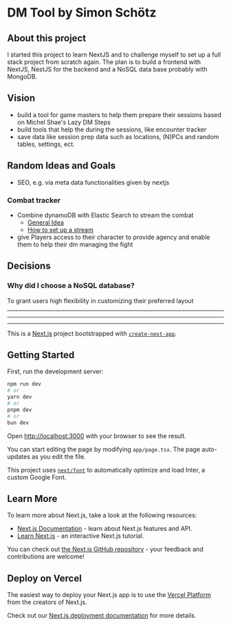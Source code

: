 # DM Tool by Simon Schötz

## About this project

I started this project to learn NextJS and to challenge myself to set up a full stack project from scratch again.
The plan is to build a frontend with NextJS, NestJS for the backend and a NoSQL data base probably with MongoDB.

## Vision

- build a tool for game masters to help them prepare their sessions based on Michel Shae's Lazy DM Steps
- build tools that help the during the sessions, like encounter tracker
- save data like session prep data such as locations, (N)PCs and random tables, settings, ect.

## Random Ideas and Goals

- SEO, e.g. via meta data functionalities given by nextjs

### Combat tracker

- Combine dynamoDB with Elastic Search to stream the combat
  - [General Idea](https://www.youtube.com/watch?v=OjppS4RWWt8&list=PL9nWRykSBSFi5QD8ssI0W5odL9S0309E2&index=6)
  - [How to set up a stream](https://www.youtube.com/watch?v=RhLUyJxS8Tk&list=PL9nWRykSBSFi5QD8ssI0W5odL9S0309E2&index=7)
- give Players access to their character to provide agency and enable them to help their dm managing the fight

## Decisions

### Why did I choose a NoSQL database?

To grant users high flexibility in customizing their preferred layout

---

---

---

This is a [Next.js](https://nextjs.org/) project bootstrapped with [`create-next-app`](https://github.com/vercel/next.js/tree/canary/packages/create-next-app).

## Getting Started

First, run the development server:

```bash
npm run dev
# or
yarn dev
# or
pnpm dev
# or
bun dev
```

Open [http://localhost:3000](http://localhost:3000) with your browser to see the result.

You can start editing the page by modifying `app/page.tsx`. The page auto-updates as you edit the file.

This project uses [`next/font`](https://nextjs.org/docs/basic-features/font-optimization) to automatically optimize and load Inter, a custom Google Font.

## Learn More

To learn more about Next.js, take a look at the following resources:

- [Next.js Documentation](https://nextjs.org/docs) - learn about Next.js features and API.
- [Learn Next.js](https://nextjs.org/learn) - an interactive Next.js tutorial.

You can check out [the Next.js GitHub repository](https://github.com/vercel/next.js/) - your feedback and contributions are welcome!

## Deploy on Vercel

The easiest way to deploy your Next.js app is to use the [Vercel Platform](https://vercel.com/new?utm_medium=default-template&filter=next.js&utm_source=create-next-app&utm_campaign=create-next-app-readme) from the creators of Next.js.

Check out our [Next.js deployment documentation](https://nextjs.org/docs/deployment) for more details.
